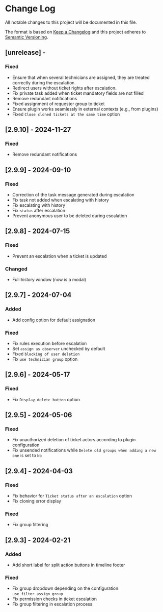 # Change Log

All notable changes to this project will be documented in this file.

The format is based on [Keep a Changelog](http://keepachangelog.com/)
and this project adheres to [Semantic Versioning](http://semver.org/).

## [unrelease] -

### Fixed

- Ensure that when several technicians are assigned, they are treated correctly during the escalation.
- Redirect users without ticket rights after escalation.
- Fix private task added when ticket mandatory fields are not filled
- Remove redundant notifications
- Fixed assignment of requester group to ticket
- Ensure plugin works seamlessly in external contexts (e.g., from plugins)
- Fixed `Close cloned tickets at the same time` option

## [2.9.10] - 2024-11-27

### Fixed

- Remove redundant notifications

## [2.9.9] - 2024-09-10

### Fixed

- Correction of the task message generated during escalation
- Fix task not added when escalating with history
- Fix escalating with history
- Fix ```status``` after escalation
- Prevent anonymous user to be deleted during escalation

## [2.9.8] - 2024-07-15

### Fixed

- Prevent an escalation when a ticket is updated

### Changed

- Full history window (now is a modal)

## [2.9.7] - 2024-07-04

### Added

- Add config option for default assignation

### Fixed

- Fix rules execution before escalation
- Set ```assign as observer``` unchecked by default
- Fixed ```blocking of user deletion```
- Fix ```use technician group``` option

## [2.9.6] - 2024-05-17

### Fixed

- Fix ```Display delete button``` option

## [2.9.5] - 2024-05-06

### Fixed

- Fix unauthorized deletion of ticket actors according to plugin configuration
- Fix unsended notifications while `Delete old groups when adding a new one` is set to `No`

## [2.9.4] - 2024-04-03

### Fixed

- Fix behavior for `Ticket status after an escalation` option
- Fix cloning error display

### Fixed
- Fix group filtering


## [2.9.3] - 2024-02-21

### Added

- Add short label for split action buttons in timeline footer

### Fixed

- Fix group dropdown depending on the configuration ```use_filter_assign_group```
- Fix permission checks in ticket escalation
- Fix group filtering in escalation process
